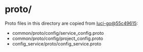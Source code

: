 # proto/

Proto files in this directory are copied from
[luci-go@55c49615](https://chromium.googlesource.com/infra/luci/luci-go/+/55c49615/):
- common/proto/config/service_config.proto
- common/proto/config/project_config.proto
- config_service/proto/config_service.proto
